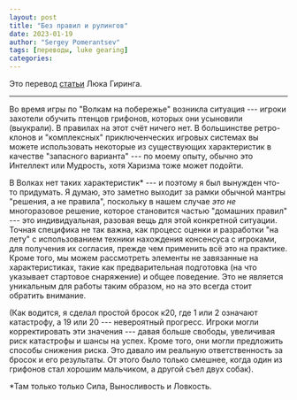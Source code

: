 ```yaml
---
layout: post
title: "Без правил и рулингов"
date: 2023-01-19
author: "Sergey Pomerantsev"
tags: [переводы, luke gearing]
categories:
---
```


Это перевод [статьи](https://lukegearing.blot.im/no-rules-no-rulings) Люка Гиринга.

---

Во время игры по "Волкам на побережье" возникла ситуация --- игроки захотели обучить птенцов грифонов, которых они усыновили (выукрали). В правилах на этот счёт ничего нет. В большинстве ретро-клонов и "комплексных" приключенческих игровых системах вы можете использовать некоторые из существующих характеристик в качестве "запасного варианта" --- по моему опыту, обычно это Интеллект или Мудрость, хотя Харизма тоже может подойти.

В Волках нет таких характеристик\* --- и поэтому я был вынужден что-то придумать. Я думаю, это заметно выходит за рамки обычной мантры "решения, а не правила", поскольку в нашем случае *это не* многоразовое решение, которое становится частью "домашних правил" --- это индивидуальная, разовая вещь для этой конкретной ситуации. Точная специфика не так важна, как процесс оценки и разработки "на лету" с использованием техники нахождения консенсуса с игроками, для получения их согласия, прежде чем применить всё это на практике. Кроме того, мы можем рассмотреть элементы не завязанные на характеристиках, такие как предварительная подготовка (на что указывает стартовое снаряжение) и общее поведение. Это не является уникальным для работы таким образом, но на это всегда стоит обратить внимание.

(Как водится, я сделал простой бросок к20, где 1 или 2 означают катастрофу, а 19 или 20 --- невероятный прогресс. Игроки могли корректировать эти значения --- давая больше свободы, увеличивая риск катастрофы и шансы на успех. Кроме того, они могли предложить способы снижения риска. Это давало им реальную ответственность за бросок и его результаты. От этого было только смешнее, когда один из грифонов стал хорошим мальчиком, а другой съел двух собак).

\*Там только только Сила, Выносливость и Ловкость.

